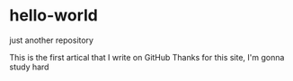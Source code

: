# hello-world
just another repository

This is the first artical that I write on GitHub
Thanks for this site, I'm gonna study hard
